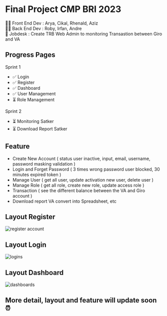 # Final Project CMP BRI 2023
👩‍💻 Front End Dev : Arya, Cikal, Rhenald, Aziz <br>
👨‍💻 Back End Dev : Roby, Irfan, Andre <br>
📌 Jobdesk : Create TRB Web Admin to monitoring Transastion between Giro and VA <br>

## Progress Pages 
Sprint 1 
- ✅ Login 
- ✅ Register  
- ✅ Dashboard
- ✅ User Management
- ⏳ Role Management

Sprint 2
- ⏳ Monitoring Satker
- ⏳ Download Report Satker

## Feature
- Create New Account ( status user inactive, input, email, username, password masking validation )
- Login and Forget Password ( 3 times wrong password user blocked, 30 minutes expired token )
- Manage User ( get all user, update activation new user, delete user )
- Manage Role ( get all role, create new role, update access role )
- Transaction ( see the different balance between the VA and Giro account )
- Download report VA convert into Spreadsheet, etc <br>

## Layout Register
![register account](https://github.com/indahcikalao/Finpro-FE-CMP/assets/75374189/d48e26d5-828d-46dc-8bfe-1e6b22357e73)

## Layout Login
![logins](https://github.com/indahcikalao/Finpro-FE-CMP/assets/75374189/f03bf3aa-8c0d-4b27-b9ad-52b3b71334bc)

## Layout Dashboard
![dashboards](https://github.com/indahcikalao/Finpro-FE-CMP/assets/75374189/a6210383-31c3-4143-ac16-868ab1e491a3)

## More detail, layout and feature will update soon ⏰
